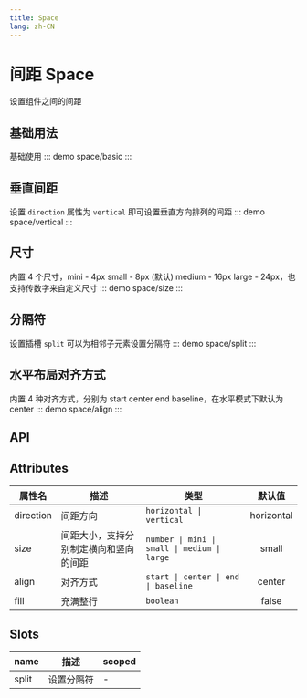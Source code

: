 ```yaml
---
title: Space
lang: zh-CN
---
```


# 间距 Space
设置组件之间的间距

## 基础用法
基础使用
::: demo 
space/basic
:::

## 垂直间距
设置 `direction` 属性为 `vertical` 即可设置垂直方向排列的间距
::: demo 
space/vertical
:::

## 尺寸
内置 4 个尺寸，mini - 4px small - 8px (默认) medium - 16px large - 24px，也支持传数字来自定义尺寸
::: demo 
space/size
:::

## 分隔符
设置插槽 `split` 可以为相邻子元素设置分隔符
::: demo 
space/split
:::

## 水平布局对齐方式
 内置 4 种对齐方式，分别为 start center end baseline，在水平模式下默认为 center
::: demo
space/align
:::

## API
## Attributes
|属性名|描述|类型|默认值|
|---|---|---|:---:|
|direction|间距方向|`horizontal \| vertical`|horizontal|
|size|间距大小，支持分别制定横向和竖向的间距|`number \| mini \| small \| medium \| large`|small|
|align|对齐方式|`start \| center \| end \| baseline`|center|
|fill|充满整行|`boolean`|false|

## Slots
|name|描述|scoped|
|---|---|---|
|split|设置分隔符|-|
